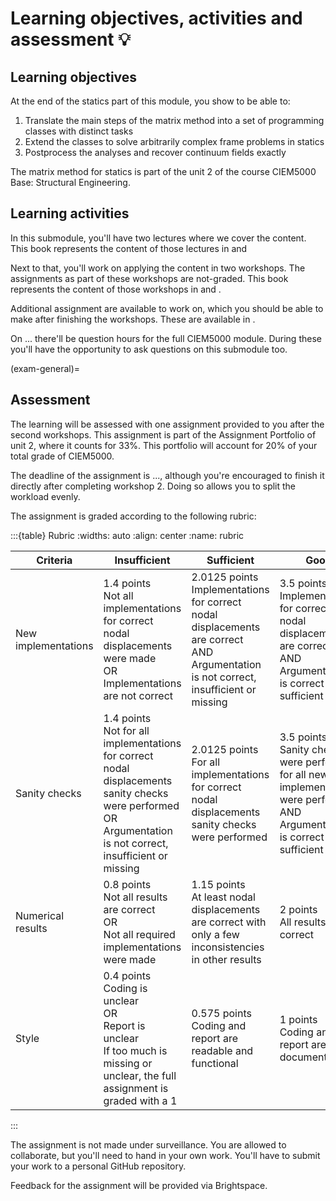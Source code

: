 # Learning objectives, activities and assessment 💡

## Learning objectives
At the end of the statics part of this module, you show to be able to:
1.	Translate the main steps of the matrix method into a set of programming classes with distinct tasks
2. Extend the classes to solve arbitrarily complex frame problems in statics
3. Postprocess the analyses and recover continuum fields exactly

The matrix method for statics is part of the unit 2 of the course CIEM5000 Base: Structural Engineering.

## Learning activities
In this submodule, you'll have two lectures where we cover the content. This book represents the content of those lectures in [](lecture1.md) and [](lecture2.md) 

Next to that, you'll work on applying the content in two workshops. The assignments as part of these workshops are not-graded. This book represents the content of those workshops in [](workshop1.md) and [](workshop2.md).

Additional assignment are available to work on, which you should be able to make after finishing the workshops. These are available in [](additional.md).

On ... there'll be question hours for the full CIEM5000 module. During these you'll have the opportunity to ask questions on this submodule too.

(exam-general)=
## Assessment
The learning will be assessed with one assignment provided to you after the second workshops. This assignment is part of the Assignment Portfolio of unit 2, where it counts for 33%. This portfolio will account for 20% of your total grade of CIEM5000.

The deadline of the assignment is ..., although you're encouraged to finish it directly after completing workshop 2. Doing so allows you to split the workload evenly.

The assignment is graded according to the following rubric:

:::{table} Rubric
:widths: auto
:align: center
:name: rubric

| Criteria | Insufficient | Sufficient | Good|
| --- | --- | --- | --- |
| New implementations | 1.4 points <br> Not all implementations for correct nodal displacements were made <br> OR <br> Implementations are not correct | 2.0125 points <br> Implementations for correct nodal displacements are correct <br> AND <br> Argumentation is not correct, insufficient or missing | 3.5 points <br> Implementations for correct nodal displacements are correct <br> AND <br> Argumentation is correct and sufficient |
| Sanity checks | 1.4 points <br> Not for all implementations for correct nodal displacements sanity checks were performed<br>OR<br>Argumentation is not correct, insufficient or missing | 2.0125 points <br> For all implementations for correct nodal displacements sanity checks were performed | 3.5 points <br> Sanity checks were performed for all new code implementations were performed <br>AND<br>Argumentation is correct and sufficient |
| Numerical results | 0.8 points <br> Not all results are correct<br>OR<br>Not all required implementations were made | 1.15 points<br>At least nodal displacements are correct with only a few inconsistencies in other results | 2 points <br> All results are correct |
| Style | 0.4 points <br> Coding is unclear<br>OR<br>Report is unclear<br>If too much is missing or unclear, the full assignment is graded with a 1 | 0.575 points<br> Coding and report are readable and functional | 1 points <br> Coding and report are well documented |

:::

The assignment is not made under surveillance. You are allowed to collaborate, but you'll need to hand in your own work. You'll have to submit your work to a personal GitHub repository.

Feedback for the assignment will be provided via Brightspace.